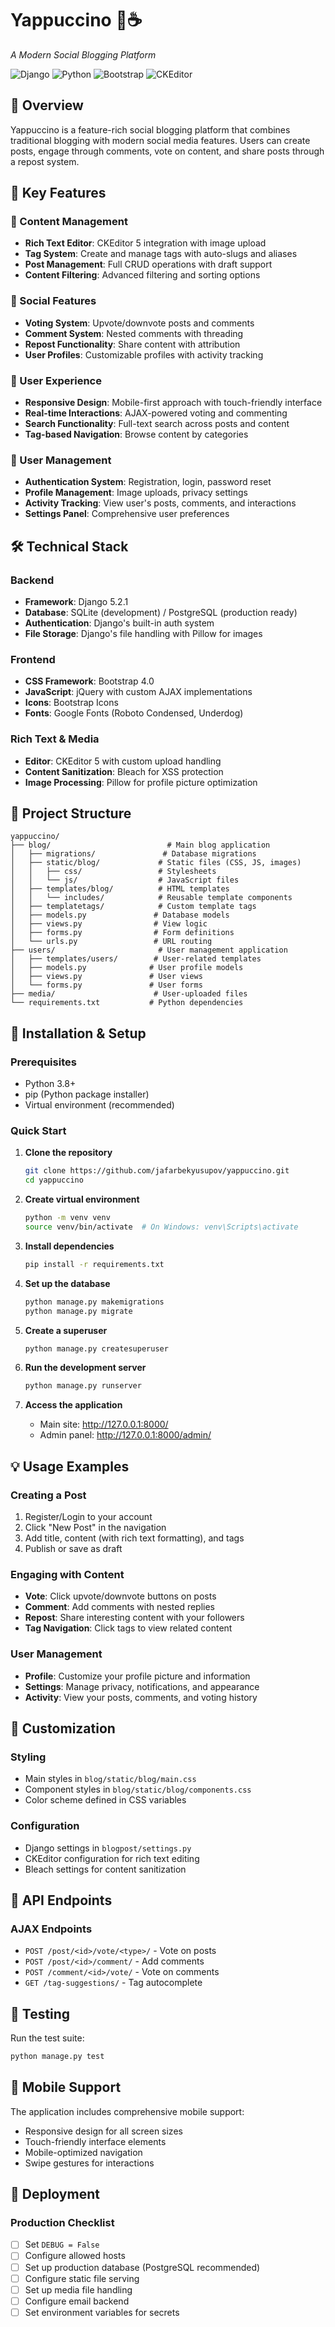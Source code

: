 # Yappuccino 🍕☕
*A Modern Social Blogging Platform*

![Django](https://img.shields.io/badge/Django-5.2.1-green.svg)
![Python](https://img.shields.io/badge/Python-3.8+-blue.svg)
![Bootstrap](https://img.shields.io/badge/Bootstrap-4.0-purple.svg)
![CKEditor](https://img.shields.io/badge/CKEditor-5-orange.svg)

## 🌟 Overview

Yappuccino is a feature-rich social blogging platform that combines traditional blogging with modern social media features. Users can create posts, engage through comments, vote on content, and share posts through a repost system.


## 🚀 Key Features

### 📝 Content Management
- **Rich Text Editor**: CKEditor 5 integration with image upload
- **Tag System**: Create and manage tags with auto-slugs and aliases
- **Post Management**: Full CRUD operations with draft support
- **Content Filtering**: Advanced filtering and sorting options

### 👥 Social Features
- **Voting System**: Upvote/downvote posts and comments
- **Comment System**: Nested comments with threading
- **Repost Functionality**: Share content with attribution
- **User Profiles**: Customizable profiles with activity tracking

### 🎨 User Experience
- **Responsive Design**: Mobile-first approach with touch-friendly interface
- **Real-time Interactions**: AJAX-powered voting and commenting
- **Search Functionality**: Full-text search across posts and content
- **Tag-based Navigation**: Browse content by categories

### 🔐 User Management
- **Authentication System**: Registration, login, password reset
- **Profile Management**: Image uploads, privacy settings
- **Activity Tracking**: View user's posts, comments, and interactions
- **Settings Panel**: Comprehensive user preferences

## 🛠️ Technical Stack

### Backend
- **Framework**: Django 5.2.1
- **Database**: SQLite (development) / PostgreSQL (production ready)
- **Authentication**: Django's built-in auth system
- **File Storage**: Django's file handling with Pillow for images

### Frontend
- **CSS Framework**: Bootstrap 4.0
- **JavaScript**: jQuery with custom AJAX implementations
- **Icons**: Bootstrap Icons
- **Fonts**: Google Fonts (Roboto Condensed, Underdog)

### Rich Text & Media
- **Editor**: CKEditor 5 with custom upload handling
- **Content Sanitization**: Bleach for XSS protection
- **Image Processing**: Pillow for profile picture optimization

## 📁 Project Structure

```
yappuccino/
├── blog/                          # Main blog application
│   ├── migrations/               # Database migrations
│   ├── static/blog/             # Static files (CSS, JS, images)
│   │   ├── css/                 # Stylesheets
│   │   └── js/                  # JavaScript files
│   ├── templates/blog/          # HTML templates
│   │   └── includes/            # Reusable template components
│   ├── templatetags/            # Custom template tags
│   ├── models.py               # Database models
│   ├── views.py                # View logic
│   ├── forms.py                # Form definitions
│   └── urls.py                 # URL routing
├── users/                       # User management application
│   ├── templates/users/        # User-related templates
│   ├── models.py              # User profile models
│   ├── views.py               # User views
│   └── forms.py               # User forms
├── media/                      # User-uploaded files
└── requirements.txt           # Python dependencies
```

## 🚀 Installation & Setup

### Prerequisites
- Python 3.8+
- pip (Python package installer)
- Virtual environment (recommended)

### Quick Start

1. **Clone the repository**
   ```bash
   git clone https://github.com/jafarbekyusupov/yappuccino.git
   cd yappuccino
   ```

2. **Create virtual environment**
   ```bash
   python -m venv venv
   source venv/bin/activate  # On Windows: venv\Scripts\activate
   ```

3. **Install dependencies**
   ```bash
   pip install -r requirements.txt
   ```

4. **Set up the database**
   ```bash
   python manage.py makemigrations
   python manage.py migrate
   ```

5. **Create a superuser**
   ```bash
   python manage.py createsuperuser
   ```

6. **Run the development server**
   ```bash
   python manage.py runserver
   ```

7. **Access the application**
   - Main site: http://127.0.0.1:8000/
   - Admin panel: http://127.0.0.1:8000/admin/

## 💡 Usage Examples

### Creating a Post
1. Register/Login to your account
2. Click "New Post" in the navigation
3. Add title, content (with rich text formatting), and tags
4. Publish or save as draft

### Engaging with Content
- **Vote**: Click upvote/downvote buttons on posts
- **Comment**: Add comments with nested replies
- **Repost**: Share interesting content with your followers
- **Tag Navigation**: Click tags to view related content

### User Management
- **Profile**: Customize your profile picture and information
- **Settings**: Manage privacy, notifications, and appearance
- **Activity**: View your posts, comments, and voting history

## 🎨 Customization

### Styling
- Main styles in `blog/static/blog/main.css`
- Component styles in `blog/static/blog/components.css`
- Color scheme defined in CSS variables

### Configuration
- Django settings in `blogpost/settings.py`
- CKEditor configuration for rich text editing
- Bleach settings for content sanitization

## 🔧 API Endpoints

### AJAX Endpoints
- `POST /post/<id>/vote/<type>/` - Vote on posts
- `POST /post/<id>/comment/` - Add comments
- `POST /comment/<id>/vote/` - Vote on comments
- `GET /tag-suggestions/` - Tag autocomplete

## 🧪 Testing

Run the test suite:
```bash
python manage.py test
```

## 📱 Mobile Support

The application includes comprehensive mobile support:
- Responsive design for all screen sizes
- Touch-friendly interface elements
- Mobile-optimized navigation
- Swipe gestures for interactions

## 🚀 Deployment

### Production Checklist
- [ ] Set `DEBUG = False`
- [ ] Configure allowed hosts
- [ ] Set up production database (PostgreSQL recommended)
- [ ] Configure static file serving
- [ ] Set up media file handling
- [ ] Configure email backend
- [ ] Set environment variables for secrets